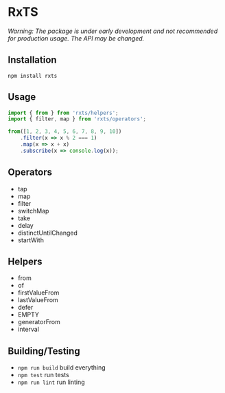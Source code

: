 # RxTS

*Warning: The package is under early development and not recommended for production usage. The API may be changed.*

## Installation

```shell
npm install rxts
```

## Usage
```ts
import { from } from 'rxts/helpers';
import { filter, map } from 'rxts/operators';

from([1, 2, 3, 4, 5, 6, 7, 8, 9, 10])
    .filter(x => x % 2 === 1)
    .map(x => x + x)
    .subscribe(x => console.log(x));
```

## Operators
* tap
* map
* filter
* switchMap
* take
* delay
* distinctUntilChanged
* startWith

## Helpers
* from
* of
* firstValueFrom
* lastValueFrom
* defer
* EMPTY
* generatorFrom
* interval

## Building/Testing

- `npm run build` build everything
- `npm test` run tests
- `npm run lint` run linting
